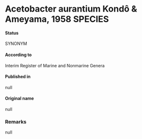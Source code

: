 Acetobacter aurantium Kondô & Ameyama, 1958 SPECIES
=======

#### Status
SYNONYM

#### According to
Interim Register of Marine and Nonmarine Genera

#### Published in
null

#### Original name
null

### Remarks
null